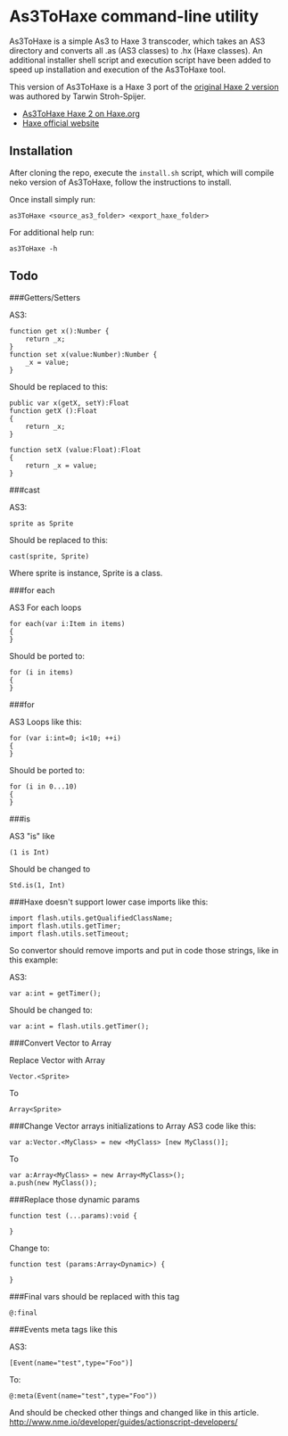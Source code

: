 ﻿
As3ToHaxe command-line utility 
================

As3ToHaxe is a simple As3 to Haxe 3 transcoder, which takes an AS3 directory and converts all .as (AS3 classes) to .hx (Haxe classes).  An additional installer shell script and execution script have been added to speed up installation and execution of the As3ToHaxe tool. 

This version of As3ToHaxe is a Haxe 3 port of the [original Haxe 2 version](http://pastebin.com/s0VccheL) was authored by Tarwin Stroh-Spijer.

* [As3ToHaxe Haxe 2 on Haxe.org](http://haxe.org/doc/flash/usingas3classes/tarwins_as3_to_haxe_conversion_script)
* [Haxe official website](http://haxe.org/)

Installation
------------

After cloning the repo, execute the `install.sh` script, which will compile neko version of As3ToHaxe, follow the instructions to install.

Once install simply run:
```
as3ToHaxe <source_as3_folder> <export_haxe_folder>
```

For additional help run:
```
as3ToHaxe -h
```

Todo
------------
###Getters/Setters

AS3:

    function get x():Number {
        return _x;
    }
    function set x(value:Number):Number {
        _x = value;
    } 

Should be replaced to this:

    public var x(getX, setY):Float
    function getX ():Float
    {
        return _x;
    }

    function setX (value:Float):Float
    {
        return _x = value;
    }

###cast

AS3:

    sprite as Sprite
    
Should be replaced to this:

    cast(sprite, Sprite)

Where sprite is instance, Sprite is a class.

###for each

AS3 For each loops

    for each(var i:Item in items)
    {
    }
    
Should be ported to:

    for (i in items)
    {
    }

###for

AS3 Loops like this:

    for (var i:int=0; i<10; ++i)
    {
    }
    
Should be ported to:

    for (i in 0...10)
    {
    }

###is

AS3 "is" like 

    (1 is Int)
    
Should be changed to 

    Std.is(1, Int)

###Haxe doesn't support lower case imports like this:

    import flash.utils.getQualifiedClassName;
    import flash.utils.getTimer;
    import flash.utils.setTimeout;
    
So convertor should remove imports and put in code those strings, like in this example:

AS3:

    var a:int = getTimer();
    
Should be changed to:

    var a:int = flash.utils.getTimer();

###Convert Vector to Array

Replace Vector with Array

    Vector.<Sprite>
    
To

    Array<Sprite>

###Change Vector arrays initializations to Array
AS3 code like this:

    var a:Vector.<MyClass> = new <MyClass> [new MyClass()];
    
To

    var a:Array<MyClass> = new Array<MyClass>();
    a.push(new MyClass());

###Replace those dynamic params

    function test (...params):void {
    
    }

Change to:

    function test (params:Array<Dynamic>) {
    
    }
    
###Final vars should be replaced with this tag 

    @:final
     
###Events meta tags like this
 
AS3:

    [Event(name="test",type="Foo")]

To:

    @:meta(Event(name="test",type="Foo"))
    
And should be checked other things and changed like in this article.
http://www.nme.io/developer/guides/actionscript-developers/
